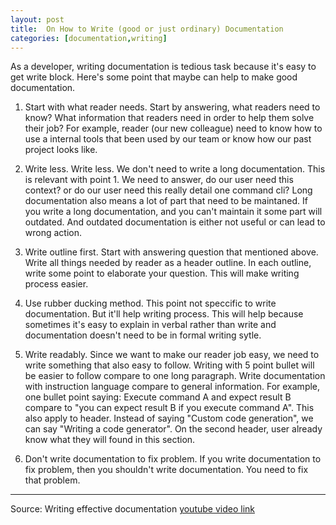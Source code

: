 ```yaml
---
layout: post
title:  On How to Write (good or just ordinary) Documentation
categories: [documentation,writing]
---
```

As a developer, writing documentation is tedious task because it's easy to get write block. Here's some point that maybe can help to make good documentation.

1. Start with what reader needs.
Start by answering, what readers need to know? What information that readers need in order to help them solve their job?
For example, reader (our new colleague) need to know how to use a internal tools that been used by our team or know how our past project looks like.

2. Write less.
Write less. We don't need to write a long documentation. This is relevant with point 1. We need to answer, do our user need this context? or do our user need this really detail one command cli? Long documentation also means a lot of part that need to be maintaned. If you write a long documentation, and you can't maintain it some part will outdated. And outdated documentation is either not useful or can lead to wrong action.

3. Write outline first.
Start with answering question that mentioned above. Write all things needed by reader as a header outline. In each outline, write some point to elaborate your question. This will make writing process easier.

4. Use rubber ducking method.
This point not speccific to write documentation. But it'll help writing process. This will help because sometimes it's easy to explain in verbal rather than write and documentation doesn't need to be in formal writing sytle.

5. Write readably.
Since we want to make our reader job easy, we need to write something that also easy to follow. Writing with 5 point bullet will be easier to follow compare to one long paragraph. Write documentation with instruction language compare to general information. For example, one bullet point saying: Execute command A and expect result B compare to "you can expect result B if you execute command A". This also apply to header. Instead of saying "Custom code generation", we can say "Writing a code generator". On the second header, user already know what they will found in this section.

6. Don't write documentation to fix problem.
If you write documentation to fix problem, then you shouldn't write documentation. You need to fix that problem.

---
Source:
Writing effective documentation [youtube video link](https://www.youtube.com/watch?v=R6zeikbTgVc)
